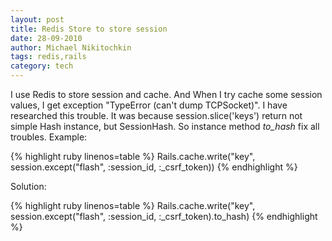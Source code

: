 ```yaml
---
layout: post
title: Redis Store to store session
date: 28-09-2010
author: Michael Nikitochkin
tags: redis,rails
category: tech
---
```


I use Redis to store session and cache. And When I try cache some session values, I get exception "TypeError (can't dump TCPSocket)". I have researched this trouble. It was because session.slice('keys') return not simple Hash instance, but SessionHash. So instance method *to_hash* fix all troubles. 
Example:

{% highlight ruby linenos=table %}
Rails.cache.write("key", session.except("flash", :session_id, :_csrf_token))
{% endhighlight %}

Solution:

{% highlight ruby linenos=table %}
Rails.cache.write("key", session.except("flash", :session_id, :_csrf_token).to_hash)
{% endhighlight %}
